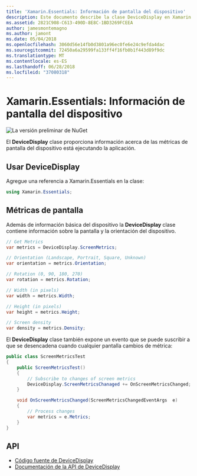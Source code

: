 ```yaml
---
title: 'Xamarin.Essentials: Información de pantalla del dispositivo'
description: Este documento describe la clase DeviceDisplay en Xamarin.Essentials, que proporciona las métricas de pantalla para el dispositivo en el que se ejecuta la aplicación.
ms.assetid: 2821C908-C613-490D-8E8C-1BD3269FCEEA
author: jamesmontemagno
ms.author: jamont
ms.date: 05/04/2018
ms.openlocfilehash: 3060d56e14fb0d3801a96ec0fe6e24c9efda4dac
ms.sourcegitcommit: 72450a6a29599fa133ff4f16fb0b1f443d89f9dc
ms.translationtype: MT
ms.contentlocale: es-ES
ms.lasthandoff: 06/28/2018
ms.locfileid: "37080318"
---
```

# <a name="xamarinessentials-device-display-information"></a>Xamarin.Essentials: Información de pantalla del dispositivo

![La versión preliminar de NuGet](~/media/shared/pre-release.png)

El **DeviceDisplay** clase proporciona información acerca de las métricas de pantalla del dispositivo está ejecutando la aplicación.

## <a name="using-devicedisplay"></a>Usar DeviceDisplay

Agregue una referencia a Xamarin.Essentials en la clase:

```csharp
using Xamarin.Essentials;
```

## <a name="screen-metrics"></a>Métricas de pantalla

Además de información básica del dispositivo la **DeviceDisplay** clase contiene información sobre la pantalla y la orientación del dispositivo.

```csharp
// Get Metrics
var metrics = DeviceDisplay.ScreenMetrics;

// Orientation (Landscape, Portrait, Square, Unknown)
var orientation = metrics.Orientation;

// Rotation (0, 90, 180, 270)
var rotation = metrics.Rotation;

// Width (in pixels)
var width = metrics.Width;

// Height (in pixels)
var height = metrics.Height;

// Screen density
var density = metrics.Density;
```

El **DeviceDisplay** clase también expone un evento que se puede suscribir a que se desencadena cuando cualquier pantalla cambios de métrica:

```csharp
public class ScreenMetricsTest
{
    public ScreenMetricsTest()
    {
        // Subscribe to changes of screen metrics
        DeviceDisplay.ScreenMetricsChanaged += OnScreenMetricsChanged;
    }

    void OnScreenMetricsChanged(ScreenMetricsChangedEventArgs  e)
    {
        // Process changes
        var metrics = e.Metrics;
    }
}
```

## <a name="api"></a>API

- [Código fuente de DeviceDisplay](https://github.com/xamarin/Essentials/tree/master/Xamarin.Essentials/DeviceDisplay)
- [Documentación de la API de DeviceDisplay](xref:Xamarin.Essentials.DeviceDisplay)
